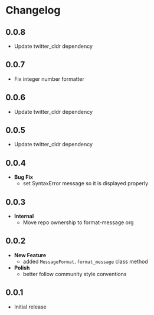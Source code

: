 # Changelog

## 0.0.8

* Update twitter_cldr dependency

## 0.0.7

* Fix integer number formatter

## 0.0.6

* Update twitter_cldr dependency

## 0.0.5

* Update twitter_cldr dependency

## 0.0.4

* **Bug Fix**
  * set SyntaxError message so it is displayed properly

## 0.0.3

* **Internal**
  * Move repo ownership to format-message org

## 0.0.2

* **New Feature**
  * added `MessageFormat.format_message` class method
* **Polish**
  * better follow community style conventions

## 0.0.1

* Initial release
